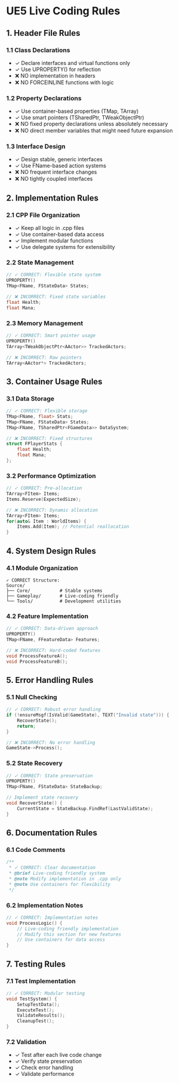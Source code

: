 # UE5 Live Coding Rules

## 1. Header File Rules

### 1.1 Class Declarations
- ✓ Declare interfaces and virtual functions only
- ✓ Use UPROPERTY() for reflection
- ❌ NO implementation in headers
- ❌ NO FORCEINLINE functions with logic

### 1.2 Property Declarations
- ✓ Use container-based properties (TMap, TArray)
- ✓ Use smart pointers (TSharedPtr, TWeakObjectPtr)
- ❌ NO fixed property declarations unless absolutely necessary
- ❌ NO direct member variables that might need future expansion

### 1.3 Interface Design
- ✓ Design stable, generic interfaces
- ✓ Use FName-based action systems
- ❌ NO frequent interface changes
- ❌ NO tightly coupled interfaces

## 2. Implementation Rules

### 2.1 CPP File Organization
- ✓ Keep all logic in .cpp files
- ✓ Use container-based data access
- ✓ Implement modular functions
- ✓ Use delegate systems for extensibility

### 2.2 State Management
```cpp
// ✓ CORRECT: Flexible state system
UPROPERTY()
TMap<FName, FStateData> States;

// ❌ INCORRECT: Fixed state variables
float Health;
float Mana;
```

### 2.3 Memory Management
```cpp
// ✓ CORRECT: Smart pointer usage
UPROPERTY()
TArray<TWeakObjectPtr<AActor>> TrackedActors;

// ❌ INCORRECT: Raw pointers
TArray<AActor*> TrackedActors;
```

## 3. Container Usage Rules

### 3.1 Data Storage
```cpp
// ✓ CORRECT: Flexible storage
TMap<FName, float> Stats;
TMap<FName, FStateData> States;
TMap<FName, TSharedPtr<FGameData>> DataSystem;

// ❌ INCORRECT: Fixed structures
struct FPlayerStats {
    float Health;
    float Mana;
};
```

### 3.2 Performance Optimization
```cpp
// ✓ CORRECT: Pre-allocation
TArray<FItem> Items;
Items.Reserve(ExpectedSize);

// ❌ INCORRECT: Dynamic allocation
TArray<FItem> Items;
for(auto& Item : WorldItems) {
    Items.Add(Item); // Potential reallocation
}
```

## 4. System Design Rules

### 4.1 Module Organization
```plaintext
✓ CORRECT Structure:
Source/
├── Core/           # Stable systems
├── Gameplay/       # Live-coding friendly
└── Tools/          # Development utilities
```

### 4.2 Feature Implementation
```cpp
// ✓ CORRECT: Data-driven approach
UPROPERTY()
TMap<FName, FFeatureData> Features;

// ❌ INCORRECT: Hard-coded features
void ProcessFeatureA();
void ProcessFeatureB();
```

## 5. Error Handling Rules

### 5.1 Null Checking
```cpp
// ✓ CORRECT: Robust error handling
if (!ensureMsgf(IsValid(GameState), TEXT("Invalid state"))) {
    RecoverState();
    return;
}

// ❌ INCORRECT: No error handling
GameState->Process();
```

### 5.2 State Recovery
```cpp
// ✓ CORRECT: State preservation
UPROPERTY()
TMap<FName, FStateData> StateBackup;

// Implement state recovery
void RecoverState() {
    CurrentState = StateBackup.FindRef(LastValidState);
}
```

## 6. Documentation Rules

### 6.1 Code Comments
```cpp
/**
 * ✓ CORRECT: Clear documentation
 * @brief Live-coding friendly system
 * @note Modify implementation in .cpp only
 * @note Use containers for flexibility
 */
```

### 6.2 Implementation Notes
```cpp
// ✓ CORRECT: Implementation notes
void ProcessLogic() {
    // Live-coding friendly implementation
    // Modify this section for new features
    // Use containers for data access
}
```

## 7. Testing Rules

### 7.1 Test Implementation
```cpp
// ✓ CORRECT: Modular testing
void TestSystem() {
    SetupTestData();
    ExecuteTest();
    ValidateResults();
    CleanupTest();
}
```

### 7.2 Validation
- ✓ Test after each live code change
- ✓ Verify state preservation
- ✓ Check error handling
- ✓ Validate performance